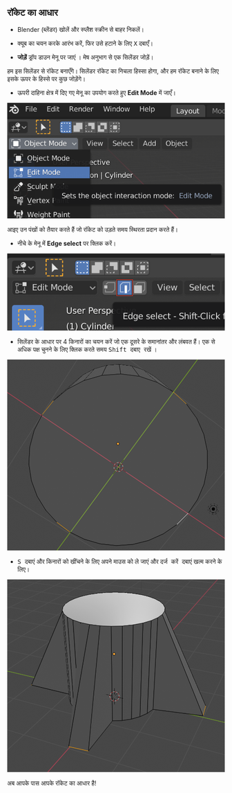 ## रॉकेट का आधार

+ Blender (ब्लेंडर) खोलें और स्प्लैश स्क्रीन से बाहर निकलें।

+ क्यूब का चयन करके आरंभ करें, फिर उसे हटाने के लिए <kbd>X</kbd> दबाएँ।

+ **जोड़ें** ड्रॉप डाउन मेनू पर जाएं । मेष अनुभाग से एक सिलेंडर जोड़ें।

हम इस सिलेंडर से रॉकेट बनाएँगे। सिलेंडर रॉकेट का निचला हिस्सा होगा, और हम रॉकेट बनाने के लिए इसके ऊपर के हिस्से पर कुछ जोड़ेंगे।

+ ऊपरी दाहिना क्षेत्र में दिए गए मेनू का उपयोग करते हुए **Edit Mode** में जाएँ।

![संपादन मोड](images/edit-mode.png)

आइए उन पंखों को तैयार करते हैं जो रॉकेट को उड़ते समय स्थिरता प्रदान करते हैं।

+ नीचे के मेनू में **Edge select** पर क्लिक करें।

![एज टूल](images/blender-edge-tool.png)

+ सिलेंडर के आधार पर 4 किनारों का चयन करें जो एक दूसरे के समानांतर और लंबवत हैं। एक से अधिक पक्ष चुनने के लिए क्लिक करते समय <kbd>Shift दबाए रखें</kbd> ।

![किसी एज का चयन करें](images/blender-rocket-4-edges.png)

+ <kbd>S दबाएं</kbd> और किनारों को खींचने के लिए अपने माउस को ले जाएं और <kbd>दर्ज करें दबाएं</kbd> खत्म करने के लिए।

![रॉकेट पर पंख](images/blender-rocket-fins.png)

अब आपके पास आपके रॉकेट का आधार है!